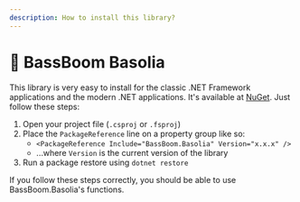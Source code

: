 ```yaml
---
description: How to install this library?
---
```


# 🎼 BassBoom Basolia

This library is very easy to install for the classic .NET Framework applications and the modern .NET applications. It's available at [NuGet](https://www.nuget.org/packages/BassBoom.Basolia/). Just follow these steps:

1. Open your project file (`.csproj` or `.fsproj`)
2. Place the `PackageReference` line on a property group like so:
   * `<PackageReference Include="BassBoom.Basolia" Version="x.x.x" />`
   * ...where `Version` is the current version of the library
3. Run a package restore using `dotnet restore`

If you follow these steps correctly, you should be able to use BassBoom.Basolia's functions.
